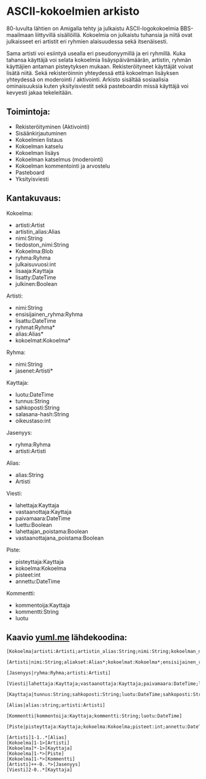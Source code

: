 ASCII-kokoelmien arkisto
=========================
80-luvulta lähtien on Amigalla tehty ja julkaistu ASCII-logokokoelmia BBS-maailmaan liittyvillä sisällöillä.
Kokoelmia on julkaistu tuhansia ja niitä ovat julkaisseet eri artistit eri ryhmien alaisuudessa sekä itsenäisesti.

Sama artisti voi esiintyä usealla eri pseudonyymillä ja eri ryhmillä. Kuka tahansa käyttäjä voi selata kokoelmia lisäyspäivämäärän, artistin, ryhmän käyttäjien antaman pisteytyksen mukaan. Rekisteröityneet käyttäjät voivat lisätä niitä. Sekä rekisteröinnin yhteydessä että kokoelman lisäyksen yhteydessä on moderointi / aktivointi.
Arkisto sisältää sosiaalisia ominaisuuksia kuten yksityisviestit sekä pasteboardin missä käyttäjä voi kevyesti jakaa tekeleitään.


Toimintoja:
-----------
* Rekisteröityminen (Aktivointi)
* Sisäänkirjautuminen
* Kokoelmien listaus
* Kokoelman katselu
* Kokoelman lisäys
* Kokoelman katselmus (moderointi)
* Kokoelman kommentointi ja arvostelu
* Pasteboard
* Yksityisviesti


Kantakuvaus:
------------

Kokoelma:
* artisti:Artist
* artistin_alias:Alias
* nimi:String
* tiedoston_nimi:String
* Kokoelma:Blob
* ryhma:Ryhma
* julkaisuvuosi:int
* lisaaja:Kayttaja
* lisatty:DateTime
* julkinen:Boolean

Artisti:
 * nimi:String
 * ensisijainen_ryhma:Ryhma
 * lisattu:DateTime
 * ryhmat:Ryhma*
 * alias:Alias*
 * kokoelmat:Kokoelma*

Ryhma:
 * nimi:String
 * jasenet:Artisti*

Kayttaja:
 * luotu:DateTime
 * tunnus:String
 * sahkoposti:String
 * salasana-hash:String
 * oikeustaso:int

Jasenyys:
 * ryhma:Ryhma
 * artisti:Artisti

Alias:
 * alias:String
 * Artisti

Viesti:
 * lahettaja:Kayttaja
 * vastaanottaja:Kayttaja
 * paivamaara:DateTime
 * luettu:Boolean
 * lahettajan_poistama:Boolean
 * vastaanottajana_poistama:Boolean

Piste:
 * pisteyttaja:Kayttaja
 * kokoelma:Kokoelma
 * pisteet:int
 * annettu:DateTime

Kommentti:
 * kommentoija:Kayttaja
 * kommentti:String
 * luotu

Kaavio [yuml.me](http://yuml.me) lähdekoodina:
----------------------------
```
[Kokoelma|artisti:Artisti;artistin_alias:String;nimi:String;kokoelman_nimi:String;tiedoston_nimi:String;sisalto:Blob;julkaisuryhma:Ryhma;julkaisuvuosi:int;lisatty:DateTime;julkinen:Boolean]

[Artisti|nimi:String;aliakset:Alias*;kokoelmat:Kokoelma*;ensisijainen_ryhma:Ryhma;ryhmat:Ryhma;lisatty:DateTime]

[Jasenyys|ryhma:Ryhma;artisti:Artisti]

[Viesti|lahettaja:Kayttaja;vastaanottaja:Kayttaja;paivamaara:DateTime;luettu:Boolean;lahettajan_poistama:Boolean;vastaanottajan_poistama:Boolean]

[Kayttaja|tunnus:String;sahkoposti:String;luotu:DateTime;sahkoposti:String;salasana:String;oikeustaso:int]

[Alias|alias:string;artisti:Artisti]

[Kommentti|kommentoija:Kayttaja;kommentti:String;luotu:DateTime]

[Piste|pisteyttaja:Kayttaja;kokoelma:Kokoelma;pisteet:int;annettu:DateTime]

[Artisti]1-1..*[Alias]
[Kokoelma]1-1>[Artisti]
[Kokoelma]*-1>[Kayttaja]
[Kokoelma]1-*>[Piste]
[Kokoelma]1-*>[Kommentti]
[Artisti]++-0..*>[Jasenyys]
[Viesti]2-0..*[Kayttaja]

```

